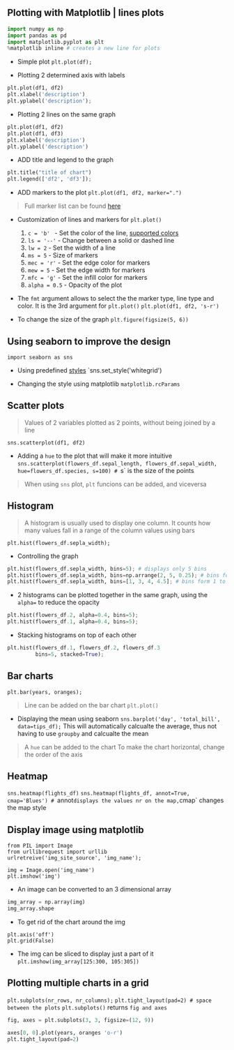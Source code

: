 ## Plotting with Matplotlib | lines plots

```python
import numpy as np
import pandas as pd
import matplotlib.pyplot as plt
%matplotlib inline # creates a new line for plots
```

- Simple plot
`plt.plot(df);`

- Plotting 2 determined axis with labels
```python
plt.plot(df1, df2)
plt.xlabel('description')
plt.yplabel('description');
```
- Plotting 2 lines on the same graph
```python
plt.plot(df1, df2)
plt.plot(df1, df3)
plt.xlabel('description')
plt.yplabel('description')
```
- ADD title and legend to the graph
```python
plt.title("title of chart")
plt.legend(['df2', 'df3']);
```
- ADD markers to the plot
`plt.plot(df1, df2, marker=".")`
> Full marker list can be found [here](https://matplotlib.org/stable/api/markers_api.html)

- Customization of lines and markers for `plt.plot()`
  1. `c = 'b' ` - Set the color of the line, [supported colors](https://matplotlib.org/stable/gallery/color/named_colors.html)
  2. `ls = '--'` - Change between a solid or dashed line
  3. `lw = 2` - Set the width of a line
  4. `ms = 5` - Size of markers
  5. `mec = 'r'` - Set the edge color for markers
  6. `mew = 5` - Set the edge width for markers
  7. `mfc = 'g'` - Set the infill color for markers
  8. `alpha = 0.5` - Opacity of the plot

- The `fmt` argument allows to select the the marker type, line type and color. It is the 3rd argument for `plt.plot()`
`plt.plot(df1, df2, 's-r')`

- To change the size of the graph
`plt.figure(figsize(5, 6))`

## Using seaborn to improve the design
`import seaborn as sns`

- Using predefined [styles](https://seaborn.pydata.org/generated/seaborn.set_style.html)
`sns.set_style('whitegrid')

- Changing the style using matplotlib 
`matplotlib.rcParams`

## Scatter plots
> Values of 2 variables plotted as 2 points, without being joined by a line

`sns.scatterplot(df1, df2)`

- Adding a `hue` to the plot that will make it more intuitive
`sns.scatterplot(flowers_df.sepal_length, flowers_df.sepal_width, hue=flowers_df.species, s=100) # `s` is the size of the points

> When using `sns` plot, `plt` funcions can be added, and viceversa

## Histogram
> A histogram is usually used to display one column. It counts how many values fall in a range of the column values using bars

`plt.hist(flowers_df.sepla_width);`

- Controlling the graph
```python
plt.hist(flowers_df.sepla_width, bins=5); # displays only 5 bins
plt.hist(flowers_df.sepla_width, bins=np.arrange(2, 5, 0.25); # bins form 2 to 4, incremented by 0.25
plt.hist(flowers_df.sepla_width, bins=[1, 3, 4, 4.5]; # bins form 1 to 3, 3 to 3, and 4 to 4.5
```

- 2 histograms can be plotted together in the same graph, using the `alpha=` to reduce the opacity
```python
plt.hist(flowers_df.2, alpha=0.4, bins=5); 
plt.hist(flowers_df.1, alpha=0.4, bins=5);
```

- Stacking histograms on top of each other
```python
plt.hist(flowers_df.1, flowers_df.2, flowers_df.3
         bins=5, stacked=True);
```
## Bar charts

`plt.bar(years, oranges);`
> Line can be added on the bar chart `plt.plot()`

- Displaying the mean using seaborn
`sns.barplot('day', 'total_bill', data=tips_df);` This will automatically calcualte the average, thus not having to use `groupby` and calcualte the mean
> A `hue` can be added to the chart
> To make the chart horizontal, change the order of the axis

## Heatmap

`sns.heatmap(flights_df)`
`sns.heatmap(flights_df, annot=True, cmap='Blues') # `annot` displays the values nr on the map, `cmap` changes the map style

## Display image using matplotlib
```pyhon
from PIL import Image
from urllibrequest import urllib
urlretreive('img_site_source', 'img_name');

img = Image.open('img_name')
plt.imshow('img')
```

- An image can be converted to an 3 dimensional array
```python
img_array = np.array(img)
img_array.shape
```

- To get rid of the chart around the img
```pytohn
plt.axis('off')
plt.grid(False)
```

- The img can be sliced to display just a part of it
`plt.imshow(img_array[125:300, 105:305])`


## Plotting multiple charts in a grid
`plt.subplots(nr_rows, nr_columns);`
`plt.tight_layout(pad=2) # space between the plots`
`plt.subplots()` returns `fig and axes`

```python
fig, axes = plt.subplots(3, 3, figsize=(12, 9))

axes[0, 0].plot(years, oranges 'o-r')
plt.tight_layout(pad=2)
```
